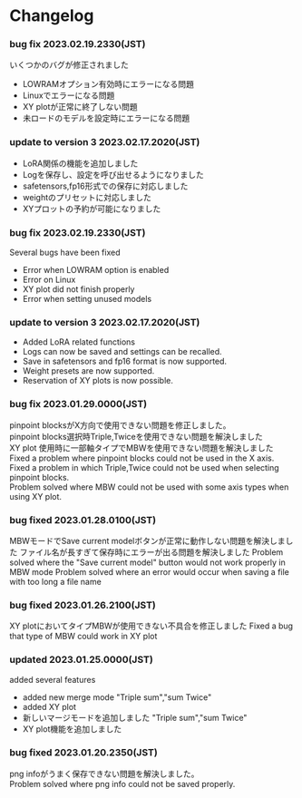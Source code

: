 # Changelog
### bug fix 2023.02.19.2330(JST)
いくつかのバグが修正されました
- LOWRAMオプション有効時にエラーになる問題
- Linuxでエラーになる問題
- XY plotが正常に終了しない問題
- 未ロードのモデルを設定時にエラーになる問題

### update to version 3 2023.02.17.2020(JST)
- LoRA関係の機能を追加しました
- Logを保存し、設定を呼び出せるようになりました
- safetensors,fp16形式での保存に対応しました
- weightのプリセットに対応しました
- XYプロットの予約が可能になりました

### bug fix 2023.02.19.2330(JST)
Several bugs have been fixed
- Error when LOWRAM option is enabled
- Error on Linux
- XY plot did not finish properly
- Error when setting unused models

### update to version 3 2023.02.17.2020(JST)
- Added LoRA related functions
- Logs can now be saved and settings can be recalled.
- Save in safetensors and fp16 format is now supported.
- Weight presets are now supported.
- Reservation of XY plots is now possible.

### bug fix 2023.01.29.0000(JST)
pinpoint blocksがX方向で使用できない問題を修正しました。  
pinpoint blocks選択時Triple,Twiceを使用できない問題を解決しました  
XY plot 使用時に一部軸タイプでMBWを使用できない問題を解決しました  
Fixed a problem where pinpoint blocks could not be used in the X axis.  
Fixed a problem in which Triple,Twice could not be used when selecting pinpoint blocks.  
Problem solved where MBW could not be used with some axis types when using XY plot.

### bug fixed 2023.01.28.0100(JST)
MBWモードでSave current modelボタンが正常に動作しない問題を解決しました
ファイル名が長すぎて保存時にエラーが出る問題を解決しました
Problem solved where the "Save current model" button would not work properly in MBW mode
Problem solved where an error would occur when saving a file with too long a file name

### bug fixed 2023.01.26.2100(JST)
XY plotにおいてタイプMBWが使用できない不具合を修正しました
Fixed a bug that type of MBW could work in XY plot

### updated 2023.01.25.0000(JST)
added several features  
- added new merge mode "Triple sum","sum Twice"  
- added XY plot  
- 新しいマージモードを追加しました "Triple sum","sum Twice"  
- XY plot機能を追加しました  

### bug fixed 2023.01.20.2350(JST)
png infoがうまく保存できない問題を解決しました。  
Problem solved where png info could not be saved properly.
